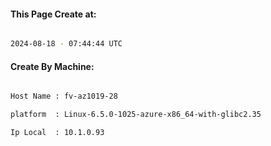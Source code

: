 
   
#### This Page Create at:

```bash

2024-08-18 - 07:44:44 UTC

```

#### Create By Machine:

```bash

Host Name : fv-az1019-28

platform  : Linux-6.5.0-1025-azure-x86_64-with-glibc2.35

Ip Local  : 10.1.0.93

```

